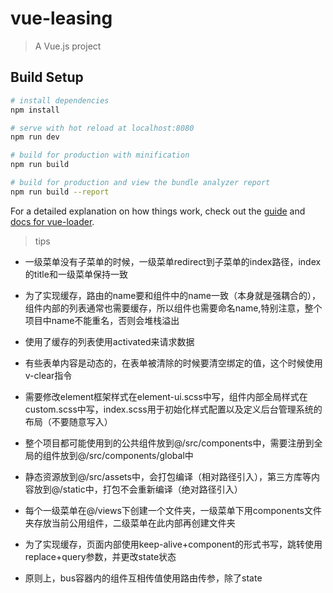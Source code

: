# vue-leasing

> A Vue.js project

## Build Setup

``` bash
# install dependencies
npm install

# serve with hot reload at localhost:8080
npm run dev

# build for production with minification
npm run build

# build for production and view the bundle analyzer report
npm run build --report
```

For a detailed explanation on how things work, check out the [guide](http://vuejs-templates.github.io/webpack/) and [docs for vue-loader](http://vuejs.github.io/vue-loader).

> tips

- 一级菜单没有子菜单的时候，一级菜单redirect到子菜单的index路径，index的title和一级菜单保持一致

- 为了实现缓存，路由的name要和组件中的name一致（本身就是强耦合的），组件内部的列表通常也需要缓存，所以组件也需要命名name,特别注意，整个项目中name不能重名，否则会堆栈溢出

- 使用了缓存的列表使用activated来请求数据

- 有些表单内容是动态的，在表单被清除的时候要清空绑定的值，这个时候使用v-clear指令

- 需要修改element框架样式在element-ui.scss中写，组件内部全局样式在custom.scss中写，index.scss用于初始化样式配置以及定义后台管理系统的布局（不要随意写入）

- 整个项目都可能使用到的公共组件放到@/src/components中，需要注册到全局的组件放到@/src/components/global中

- 静态资源放到@/src/assets中，会打包编译（相对路径引入），第三方库等内容放到@/static中，打包不会重新编译（绝对路径引入）

- 每个一级菜单在@/views下创建一个文件夹，一级菜单下用components文件夹存放当前公用组件，二级菜单在此内部再创建文件夹

- 为了实现缓存，页面内部使用keep-alive+component的形式书写，跳转使用replace+query参数，并更改state状态

- 原则上，bus容器内的组件互相传值使用路由传参，除了state
